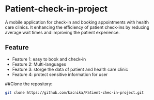 # Patient-check-in-project
A mobile application for check-in and booking appointments with health care clinics. It enhancing the efficiency of patient check-ins by reducing average wait times and improving the patient experience.


## Feature
- Feature 1: easy to book and check-in
- Feature 2: Multi-languages
- Feature 3: storge the data of patient and health care clinic
- Feature 4: protect sensitive information for user


##Clone the repository:
   ```bash
   git clone https://github.com/kacnika/Patient-chec-in-project.git
